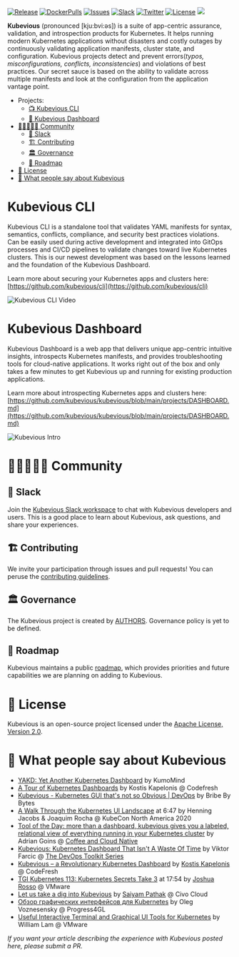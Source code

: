 [![Release](https://img.shields.io/github/v/release/kubevious/kubevious?label=version&color=2ec4b6)](https://github.com/kubevious/kubevious/releases) [![DockerPulls](https://img.shields.io/docker/pulls/kubevious/kubevious?color=ade8f4)](https://hub.docker.com/r/kubevious/kubevious) [![Issues](https://img.shields.io/github/issues/kubevious/kubevious?color=red)](https://github.com/kubevious/kubevious/issues) [![Slack](https://img.shields.io/badge/chat-on%20slack-7b2cbf)](https://kubevious.io/slack) [![Twitter](https://img.shields.io/twitter/url?color=0096c7&logoColor=white&label=Follow&logo=twitter&style=flat&url=https%3A%2F%2Ftwitter.com%2Fkubevious)](https://twitter.com/kubevious)  [![License](https://img.shields.io/badge/License-Apache%202.0-cb997e.svg)](https://opensource.org/licenses/Apache-2.0) ![](https://hit.yhype.me/github/profile?user_id=59004473)

**Kubevious** (pronounced [kju:bvi:əs]) is a suite of app-centric assurance, validation, and introspection products for Kubernetes. It helps running modern Kubernetes applications without disasters and costly outages by continuously validating application manifests, cluster state, and configuration. Kubevious projects detect and prevent errors(_typos, misconfigurations, conflicts, inconsistencies_) and violations of best practices. Our secret sauce is based on the ability to validate across multiple manifests and look at the configuration from the application vantage point.

- Projects:
  - [📺 Kubevious CLI](#kubevious-cli)
  - [🔭 Kubevious Dashboard](#kubevious-dashboard)
- [🧑🏻‍🤝‍🧑🏿 Community](#-community)
  - [💬 Slack](#-slack) 
  - [🏗️ Contributing](#️-contributing)
  - [🏛️ Governance](#️-governance)
  - [🚀 Roadmap](#-roadmap)
- [📜 License](#-license)
- [📢 What people say about Kubevious](#-what-people-say-about-kubevious)


<!--
  - [🎉 Events](#-events)
    - [🎤 Weekly Community Meeting](#-weekly-community-meeting)
    - [☕ Kubernetes + Espresso in Bay Area](#-kubernetes--espresso-in-bay-area)
-->   

# Kubevious CLI

Kubevious CLI is a standalone tool that validates YAML manifests for syntax, semantics, conflicts, compliance, and security best practices violations. Can be easily used during active development and integrated into GitOps processes and CI/CD pipelines to validate changes toward live Kubernetes clusters. This is our newest development was based on the lessons learned and the foundation of the Kubevious Dashboard. 

Learn more about securing your Kubernetes apps and clusters here: [https://github.com/kubevious/cli](https://github.com/kubevious/cli)

![Kubevious CLI Video](https://raw.githubusercontent.com/kubevious/media/master/cli/intro/demo_light.gif)



# Kubevious Dashboard

Kubevious Dashboard is a web app that delivers unique app-centric intuitive insights, introspects Kubernetes manifests, and provides troubleshooting tools for cloud-native applications. It works right out of the box and only takes a few minutes to get Kubevious up and running for existing production applications.

Learn more about introspecting Kubernetes apps and clusters here: [https://github.com/kubevious/kubevious/blob/main/projects/DASHBOARD.md](https://github.com/kubevious/kubevious/blob/main/projects/DASHBOARD.md)

![Kubevious Intro](https://github.com/kubevious/media/raw/master/videos/intro.gif)


# 🧑🏻‍🤝‍🧑🏿 Community

## 💬 Slack
Join the [Kubevious Slack workspace](https://kubevious.io/slack) to chat with Kubevious developers and users. This is a good place to learn about Kubevious, ask questions, and share your experiences.

<!--
## 🎉 Events
Follow our virtual and in-person events on [Meetup](https://www.meetup.com/kubevious/) or [Google Calendar](https://calendar.google.com/calendar/u/0?cid=Y19ndTlkM2p1c2lxNDRkbXBnamJoMTlva2Rvb0Bncm91cC5jYWxlbmRhci5nb29nbGUuY29t).

### 🎤 Weekly Community Meeting
Kubevious contributors and users gather every Thursday @ 9 am PDT for a [Zoom call](https://us06web.zoom.us/j/84115047636?pwd=cW1meEt4Y3puSStpVkZvTDZOeFdjZz09). Everyone is welcome to join. During the call, we discuss:
- The current state of Kubevious
- Upcoming development items
- Any other community-relevant topics during the open session

If you want to discuss something during the next meeting's open session, you can let us know in the **#weekly-meeting** channel of our [Slack workspace](https://kubevious.io/slack).

### ☕ Kubernetes + Espresso in Bay Area
Stop by to have a coffee with us and discuss Kubernetes and Cloud-Native. Takes place every Friday @ 12:30pm in the Bay Area. Location will alternate between Peninsula and East Bay.

Next event on June 17 @ 12:30PM in Palo Alto, CA

RSVP: https://www.meetup.com/kubevious/events/286399220/
-->

## 🏗️ Contributing
We invite your participation through issues and pull requests! You can peruse the [contributing guidelines](CONTRIBUTING.md).

## 🏛️ Governance
The Kubevious project is created by [AUTHORS](AUTHORS.md). Governance policy is yet to be defined.

## 🚀 Roadmap
Kubevious maintains a public [roadmap](ROADMAP.md), which provides priorities and future capabilities we are planning on adding to Kubevious.

# 📜 License
Kubevious is an open-source project licensed under the [Apache License, Version 2.0](https://www.apache.org/licenses/LICENSE-2.0). 

# 📢 What people say about Kubevious

- [YAKD: Yet Another Kubernetes Dashboard](https://medium.com/geekculture/yakd-yet-another-kubernetes-dashboard-7766bd071f30) by KumoMind
- [A Tour of Kubernetes Dashboards](https://youtu.be/CQZCRMUQynw) by Kostis Kapelonis @ Codefresh
- [Kubevious - Kubernetes GUI that's not so Obvious | DevOps](https://youtu.be/E3giPRiXSVI) by Bribe By Bytes
- [A Walk Through the Kubernetes UI Landscape](https://youtu.be/lsrB21rjSok?t=403) at 6:47 by Henning Jacobs & Joaquim Rocha @ KubeCon North America 2020
- [Tool of the Day: more than a dashboard, kubevious gives you a labeled, relational view of everything running in your Kubernetes cluster](https://www.youtube.com/watch?v=jnhyiVs17OE&t=1571s) by Adrian Goins @ [Coffee and Cloud Native](https://community.cncn.io/)
- [Kubevious: Kubernetes Dashboard That Isn't A Waste Of Time](https://youtu.be/56Z0lGdOIBg) by Viktor Farcic @ [The DevOps Toolkit Series](https://youtube.com/c/TheDevOpsToolkitSeries)
- [Kubevious – a Revolutionary Kubernetes Dashboard](https://codefresh.io/kubernetes-tutorial/kubevious-kubernetes-dashboard/) by [Kostis Kapelonis](https://twitter.com/codepipes) @ CodeFresh
- [TGI Kubernetes 113: Kubernetes Secrets Take 3](https://youtu.be/an9D2FyFwR0?t=1074) at 17:54 by [Joshua Rosso](https://twitter.com/joshrosso) @ VMware
- [Let us take a dig into Kubevious](https://saiyampathak.com/let-us-take-a-dig-into-kubevious-ckea9d9r700muxhs19jtr3xr8) by [Saiyam Pathak](https://twitter.com/saiyampathak) @ Civo Cloud
- [Обзор графических интерфейсов для Kubernetes](https://habr.com/ru/company/flant/blog/506948/) by Oleg Voznesensky @ Progress4GL
- [Useful Interactive Terminal and Graphical UI Tools for Kubernetes](https://www.virtuallyghetto.com/2020/04/useful-interactive-terminal-and-graphical-ui-tools-for-kubernetes.html) by William Lam @ VMware

*If you want your article describing the experience with Kubevious posted here, please submit a PR.*
